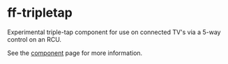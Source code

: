 ff-tripletap
============

Experimental triple-tap component for use on connected TV's via a 5-way control on an RCU. 

See the [component](http://scottwhittaker.github.io/ff-tripletap/components/ff-tripletap/) page for more information.
 





